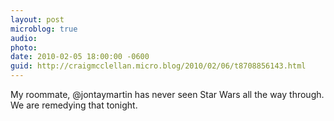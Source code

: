 ```yaml
---
layout: post
microblog: true
audio: 
photo: 
date: 2010-02-05 18:00:00 -0600
guid: http://craigmcclellan.micro.blog/2010/02/06/t8708856143.html
---
```

My roommate, @jontaymartin has never seen Star Wars all the way through.  We are remedying that tonight.
